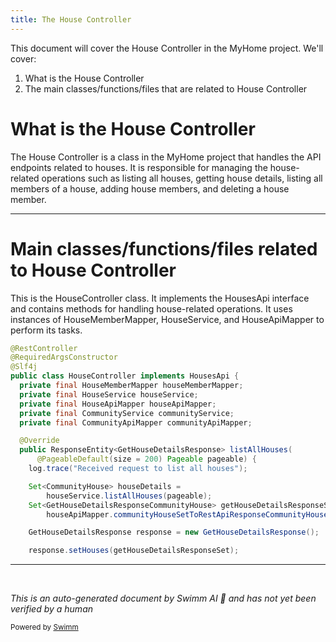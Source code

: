 ```yaml
---
title: The House Controller
---
```

This document will cover the House Controller in the MyHome project. We'll cover:

1. What is the House Controller
2. The main classes/functions/files that are related to House Controller

# What is the House Controller

The House Controller is a class in the MyHome project that handles the API endpoints related to houses. It is responsible for managing the house-related operations such as listing all houses, getting house details, listing all members of a house, adding house members, and deleting a house member.

<SwmSnippet path="/service/src/main/java/com/myhome/controllers/HouseController.java" line="48">

---

# Main classes/functions/files related to House Controller

This is the HouseController class. It implements the HousesApi interface and contains methods for handling house-related operations. It uses instances of HouseMemberMapper, HouseService, and HouseApiMapper to perform its tasks.

```java
@RestController
@RequiredArgsConstructor
@Slf4j
public class HouseController implements HousesApi {
  private final HouseMemberMapper houseMemberMapper;
  private final HouseService houseService;
  private final HouseApiMapper houseApiMapper;
  private final CommunityService communityService;
  private final CommunityApiMapper communityApiMapper;

  @Override
  public ResponseEntity<GetHouseDetailsResponse> listAllHouses(
      @PageableDefault(size = 200) Pageable pageable) {
    log.trace("Received request to list all houses");

    Set<CommunityHouse> houseDetails =
        houseService.listAllHouses(pageable);
    Set<GetHouseDetailsResponseCommunityHouse> getHouseDetailsResponseSet =
        houseApiMapper.communityHouseSetToRestApiResponseCommunityHouseSet(houseDetails);

    GetHouseDetailsResponse response = new GetHouseDetailsResponse();

    response.setHouses(getHouseDetailsResponseSet);
```

---

</SwmSnippet>

&nbsp;

*This is an auto-generated document by Swimm AI 🌊 and has not yet been verified by a human*

<SwmMeta version="3.0.0" repo-id="Z2l0aHViJTNBJTNBbXlob21lJTNBJTNBc3dpbW1pbw==" repo-name="myhome"><sup>Powered by [Swimm](https://app.swimm.io/)</sup></SwmMeta>

